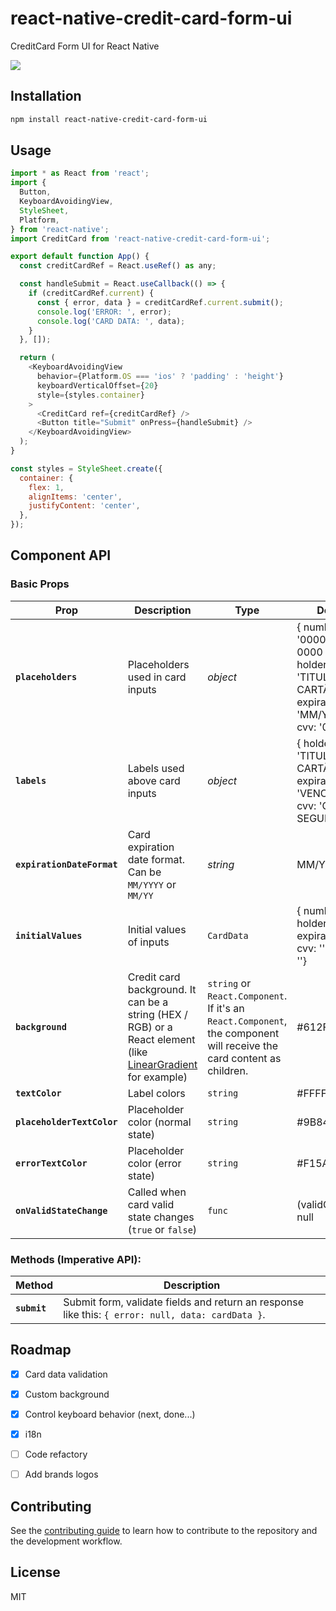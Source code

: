 # react-native-credit-card-form-ui

CreditCard Form UI for React Native

![](https://github.com/murilo-campaner/react-native-credit-card-form-ui/raw/master/demo.gif)

## Installation

```sh
npm install react-native-credit-card-form-ui
```

## Usage

```js
import * as React from 'react';
import {
  Button,
  KeyboardAvoidingView,
  StyleSheet,
  Platform,
} from 'react-native';
import CreditCard from 'react-native-credit-card-form-ui';

export default function App() {
  const creditCardRef = React.useRef() as any;

  const handleSubmit = React.useCallback(() => {
    if (creditCardRef.current) {
      const { error, data } = creditCardRef.current.submit();
      console.log('ERROR: ', error);
      console.log('CARD DATA: ', data);
    }
  }, []);

  return (
    <KeyboardAvoidingView
      behavior={Platform.OS === 'ios' ? 'padding' : 'height'}
      keyboardVerticalOffset={20}
      style={styles.container}
    >
      <CreditCard ref={creditCardRef} />
      <Button title="Submit" onPress={handleSubmit} />
    </KeyboardAvoidingView>
  );
}

const styles = StyleSheet.create({
  container: {
    flex: 1,
    alignItems: 'center',
    justifyContent: 'center',
  },
});
```

## Component API
### Basic Props

| Prop | Description | Type | Default |
|---|---|---|---|
|**`placeholders`**| Placeholders used in card inputs |*object*| { number: '0000 0000 0000 0000', holder: 'TITULAR DO CARTÃO', expiration: 'MM/YYYY', cvv: '000' } |
|**`labels`**| Labels used above card inputs | *object* | { holder: 'TITULAR DO CARTÃO', expiration: 'VENCIMENTO', cvv: 'CÓD. SEGURANÇA' } |
|**`expirationDateFormat`**| Card expiration date format. Can be `MM/YYYY` or `MM/YY` | *string* | MM/YYYY |
|**`initialValues`**| Initial values of inputs | `CardData` | { number: '', holder: '', expiration: '', cvv: '', brand: ''}
|**`background`**| Credit card background. It can be a string (HEX / RGB) or a React element (like [LinearGradient](https://docs.expo.io/versions/latest/sdk/linear-gradient/) for example) | `string` or `React.Component`. If it's an `React.Component`, the component will receive the card content as children.  | #612F74 |
|**`textColor`**| Label colors | `string` | #FFFFFF |
|**`placeholderTextColor`**| Placeholder color (normal state) | `string`  | #9B84A9 |
|**`errorTextColor`**| Placeholder color (error state) | `string` | #F15A5B |
|**`onValidStateChange`**| Called when card valid state changes (`true` or `false`) | `func` |(validCard) => null|

### Methods (Imperative API):

| Method | Description |
|---|---|
|**`submit`**| Submit form, validate fields and return an response like this: `{ error: null, data: cardData }`.


## Roadmap
- [x] Card data validation
- [x] Custom background
- [x] Control keyboard behavior (next, done...)
- [x] i18n
- [ ] Code refactory
- [ ] Add brands logos


## Contributing

See the [contributing guide](CONTRIBUTING.md) to learn how to contribute to the repository and the development workflow.

## License

MIT
